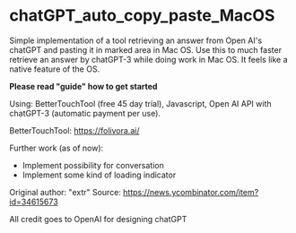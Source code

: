 # chatGPT_auto_copy_paste_MacOS
Simple implementation of a tool retrieving an answer from Open AI's chatGPT and pasting it in marked area in Mac OS. Use this to much faster retrieve an answer by chatGPT-3 while doing work in Mac OS. It feels like a native feature of the OS. 

**Please read "guide" how to get started**

Using: BetterTouchTool (free 45 day trial), Javascript, Open AI API with chatGPT-3 (automatic payment per use).

BetterTouchTool: https://folivora.ai/

Further work (as of now):
* Implement possibility for conversation 
* Implement some kind of loading indicator

Original author: "extr"
Source: https://news.ycombinator.com/item?id=34615673

All credit goes to OpenAI for designing chatGPT

